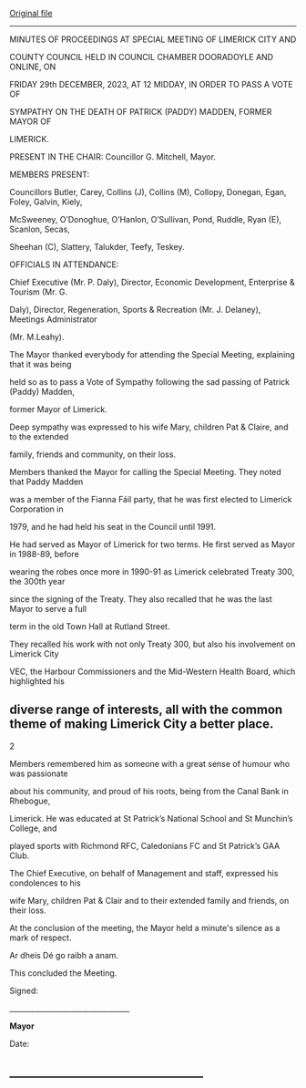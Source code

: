 [Original file](https://www.limerick.ie/sites/default/files/media/documents/2024-01/01-d-minutes-special-meeting-limerick-city-and-county-council-29.12.2023.pdf)

---
MINUTES OF PROCEEDINGS AT SPECIAL MEETING OF LIMERICK CITY AND

COUNTY COUNCIL HELD IN COUNCIL CHAMBER DOORADOYLE AND ONLINE, ON

FRIDAY 29th DECEMBER, 2023, AT 12 MIDDAY, IN ORDER TO PASS A VOTE OF

SYMPATHY ON THE DEATH OF PATRICK (PADDY) MADDEN, FORMER MAYOR OF

LIMERICK.

PRESENT IN THE CHAIR: Councillor G. Mitchell, Mayor.

MEMBERS PRESENT:

Councillors Butler, Carey, Collins (J), Collins (M), Collopy, Donegan, Egan, Foley, Galvin, Kiely,

McSweeney, O’Donoghue, O’Hanlon, O’Sullivan, Pond, Ruddle, Ryan (E), Scanlon, Secas,

Sheehan (C), Slattery, Talukder, Teefy, Teskey.

OFFICIALS IN ATTENDANCE:

Chief Executive (Mr. P. Daly), Director, Economic Development, Enterprise & Tourism (Mr. G.

Daly), Director, Regeneration, Sports & Recreation (Mr. J. Delaney), Meetings Administrator

(Mr. M.Leahy).

The Mayor thanked everybody for attending the Special Meeting, explaining that it was being

held so as to pass a Vote of Sympathy following the sad passing of Patrick (Paddy) Madden,

former Mayor of Limerick.

Deep sympathy was expressed to his wife Mary, children Pat & Claire, and to the extended

family, friends and community, on their loss.

Members thanked the Mayor for calling the Special Meeting. They noted that Paddy Madden

was a member of the Fianna Fáil party, that he was first elected to Limerick Corporation in

1979, and he had held his seat in the Council until 1991.

He had served as Mayor of Limerick for two terms. He first served as Mayor in 1988-89, before

wearing the robes once more in 1990-91 as Limerick celebrated Treaty 300, the 300th year

since the signing of the Treaty. They also recalled that he was the last Mayor to serve a full

term in the old Town Hall at Rutland Street.

They recalled his work with not only Treaty 300, but also his involvement on Limerick City

VEC, the Harbour Commissioners and the Mid-Western Health Board, which highlighted his

diverse range of interests, all with the common theme of making Limerick City a better place.
---
2

Members remembered him as someone with a great sense of humour who was passionate

about his community, and proud of his roots, being from the Canal Bank in Rhebogue,

Limerick. He was educated at St Patrick’s National School and St Munchin’s College, and

played sports with Richmond RFC, Caledonians FC and St Patrick’s GAA Club.

The Chief Executive, on behalf of Management and staff, expressed his condolences to his

wife Mary, children Pat & Clair and to their extended family and friends, on their loss.

At the conclusion of the meeting, the Mayor held a minute's silence as a mark of respect.

Ar dheis Dé go raibh a anam.

This concluded the Meeting.

Signed:

\_\_\_\_\_\_\_\_\_\_\_\_\_\_\_\_\_\_\_\_\_\_\_\_\_\_\_\_\_\_\_\_\_

**Mayor**

Date:

\_\_\_\_\_\_\_\_\_\_\_\_\_\_\_\_\_\_\_\_\_\_\_\_\_\_\_\_\_\_\_\_\_\_
---
